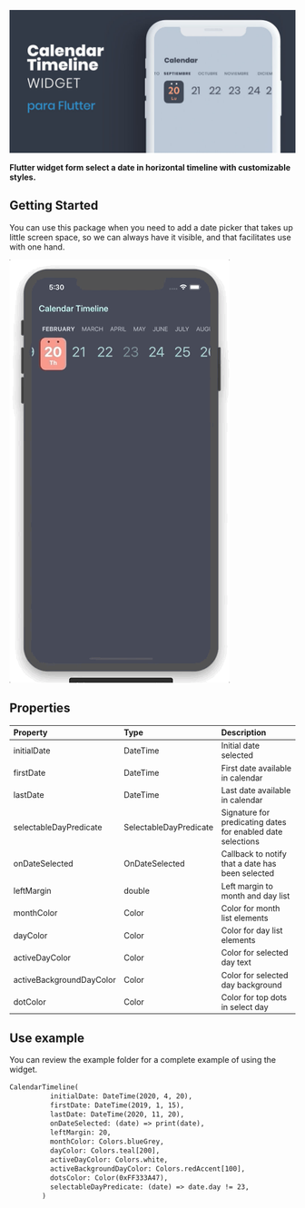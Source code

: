 ![header.jpg](header.jpg)

**Flutter widget form select a date in horizontal timeline with customizable styles.**

## Getting Started

You can use this package when you need to add a date picker that takes up little screen space, so we can always have it visible, and that facilitates use with one hand.

![example.gif](example.gif)

## Properties

| Property                 | Type                   | Description                                                 |
|:-------------------------|:-----------------------|:------------------------------------------------------------|
| initialDate              | DateTime               | Initial date selected                                       |
| firstDate                | DateTime               | First date available in calendar                            |
| lastDate                 | DateTime               | Last date available in calendar                             |
| selectableDayPredicate   | SelectableDayPredicate | Signature for predicating dates for enabled date selections |
| onDateSelected           | OnDateSelected         | Callback to notify that a date has been selected            |
| leftMargin               | double                 | Left margin to month and day list                           |
| monthColor               | Color                  | Color for month list elements                               |
| dayColor                 | Color                  | Color for day list elements                                 |
| activeDayColor           | Color                  | Color for selected day text                                 |
| activeBackgroundDayColor | Color                  | Color for selected day background                           |
| dotColor                 | Color                  | Color for top dots in select day                            |


## Use example

You can review the example folder for a complete example of using the widget.

```
CalendarTimeline(
          initialDate: DateTime(2020, 4, 20),
          firstDate: DateTime(2019, 1, 15),
          lastDate: DateTime(2020, 11, 20),
          onDateSelected: (date) => print(date),
          leftMargin: 20,
          monthColor: Colors.blueGrey,
          dayColor: Colors.teal[200],
          activeDayColor: Colors.white,
          activeBackgroundDayColor: Colors.redAccent[100],
          dotsColor: Color(0xFF333A47),
          selectableDayPredicate: (date) => date.day != 23,
        )
```